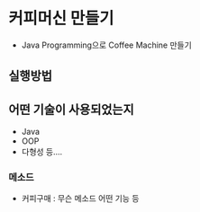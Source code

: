 # 커피머신 만들기 
- Java Programming으로 Coffee Machine 만들기 

## 실행방법 
## 어떤 기술이 사용되었는지 
- Java 
- OOP
- 다형성 등....

### 메소드
- 커피구매 : 무슨 메소드 어떤 기능 등 
